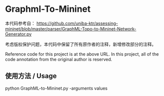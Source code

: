 # Graphml-To-Mininet

本代码参考自：
https://github.com/uniba-ktr/assessing-mininet/blob/master/parser/GraphML-Topo-to-Mininet-Network-Generator.py

考虑版权保护问题，本代码中保留了所有原作者的注释，新增修改部分的注释。

Reference code for this project is at the above URL. In this project, all of the code annotation from the original author is reserved.

## 使用方法 / Usage

python GraphML-to-Mininet.py -arguments values
